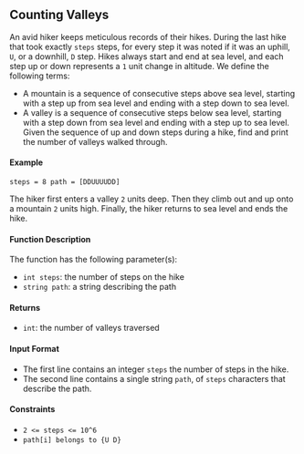 ## Counting Valleys

An avid hiker keeps meticulous records of their hikes. During the last hike that took exactly `steps` steps, for every step it was noted if it was an uphill, `U`, or a downhill, `D` step. Hikes always start and end at sea level, and each step up or down represents a `1` unit change in altitude. We define the following terms:

- A mountain is a sequence of consecutive steps above sea level, starting with a step up from sea level and ending with a step down to sea level.
- A valley is a sequence of consecutive steps below sea level, starting with a step down from sea level and ending with a step up to sea level.
  Given the sequence of up and down steps during a hike, find and print the number of valleys walked through.

#### Example

`steps = 8 path = [DDUUUUDD]`

The hiker first enters a valley `2` units deep. Then they climb out and up onto a mountain `2` units high. Finally, the hiker returns to sea level and ends the hike.

#### Function Description

The function has the following parameter(s):

- `int steps`: the number of steps on the hike
- `string path`: a string describing the path

#### Returns

- `int`: the number of valleys traversed

#### Input Format

- The first line contains an integer `steps` the number of steps in the hike.
- The second line contains a single string `path`, of `steps` characters that describe the path.

#### Constraints

- `2 <= steps <= 10^6`
- `path[i] belongs to {U D}`
